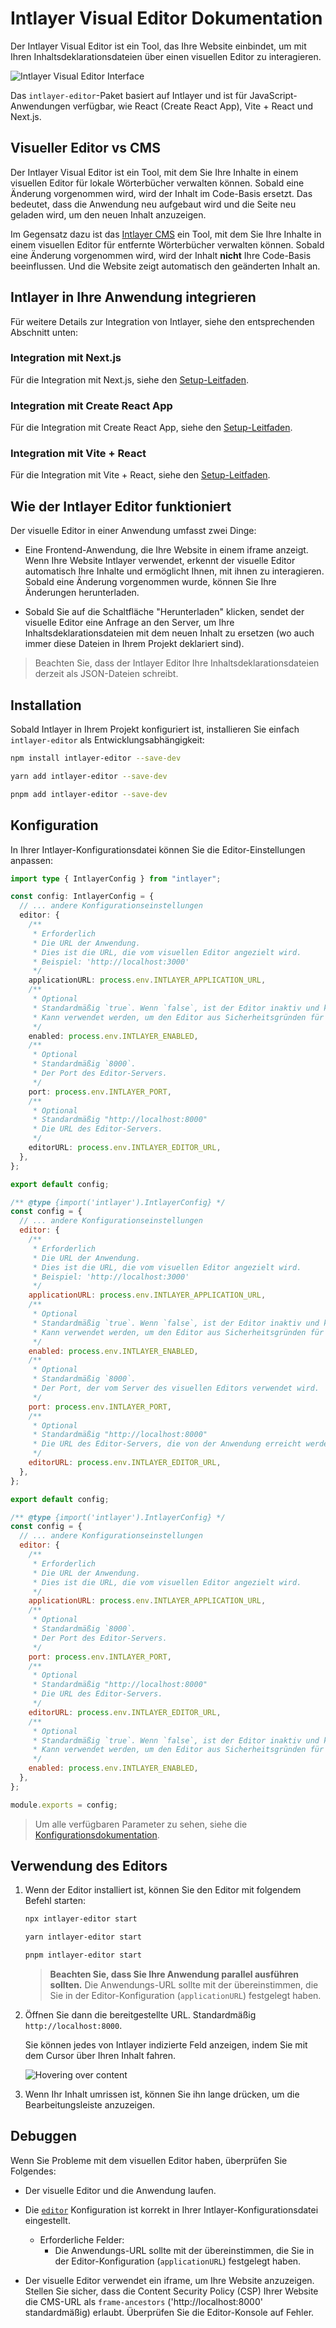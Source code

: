 # Intlayer Visual Editor Dokumentation

Der Intlayer Visual Editor ist ein Tool, das Ihre Website einbindet, um mit Ihren Inhaltsdeklarationsdateien über einen visuellen Editor zu interagieren.

![Intlayer Visual Editor Interface](https://github.com/aymericzip/intlayer/blob/main/docs/assets/visual_editor.gif)

Das `intlayer-editor`-Paket basiert auf Intlayer und ist für JavaScript-Anwendungen verfügbar, wie React (Create React App), Vite + React und Next.js.

## Visueller Editor vs CMS

Der Intlayer Visual Editor ist ein Tool, mit dem Sie Ihre Inhalte in einem visuellen Editor für lokale Wörterbücher verwalten können. Sobald eine Änderung vorgenommen wird, wird der Inhalt im Code-Basis ersetzt. Das bedeutet, dass die Anwendung neu aufgebaut wird und die Seite neu geladen wird, um den neuen Inhalt anzuzeigen.

Im Gegensatz dazu ist das [Intlayer CMS](https://github.com/aymericzip/intlayer/blob/main/docs/de/intlayer_CMS.md) ein Tool, mit dem Sie Ihre Inhalte in einem visuellen Editor für entfernte Wörterbücher verwalten können. Sobald eine Änderung vorgenommen wird, wird der Inhalt **nicht** Ihre Code-Basis beeinflussen. Und die Website zeigt automatisch den geänderten Inhalt an.

## Intlayer in Ihre Anwendung integrieren

Für weitere Details zur Integration von Intlayer, siehe den entsprechenden Abschnitt unten:

### Integration mit Next.js

Für die Integration mit Next.js, siehe den [Setup-Leitfaden](https://github.com/aymericzip/intlayer/blob/main/docs/de/intlayer_with_nextjs_15.md).

### Integration mit Create React App

Für die Integration mit Create React App, siehe den [Setup-Leitfaden](https://github.com/aymericzip/intlayer/blob/main/docs/de/intlayer_with_create_react_app.md).

### Integration mit Vite + React

Für die Integration mit Vite + React, siehe den [Setup-Leitfaden](https://github.com/aymericzip/intlayer/blob/main/docs/de/intlayer_with_vite+react.md).

## Wie der Intlayer Editor funktioniert

Der visuelle Editor in einer Anwendung umfasst zwei Dinge:

- Eine Frontend-Anwendung, die Ihre Website in einem iframe anzeigt. Wenn Ihre Website Intlayer verwendet, erkennt der visuelle Editor automatisch Ihre Inhalte und ermöglicht Ihnen, mit ihnen zu interagieren. Sobald eine Änderung vorgenommen wurde, können Sie Ihre Änderungen herunterladen.

- Sobald Sie auf die Schaltfläche "Herunterladen" klicken, sendet der visuelle Editor eine Anfrage an den Server, um Ihre Inhaltsdeklarationsdateien mit dem neuen Inhalt zu ersetzen (wo auch immer diese Dateien in Ihrem Projekt deklariert sind).

> Beachten Sie, dass der Intlayer Editor Ihre Inhaltsdeklarationsdateien derzeit als JSON-Dateien schreibt.

## Installation

Sobald Intlayer in Ihrem Projekt konfiguriert ist, installieren Sie einfach `intlayer-editor` als Entwicklungsabhängigkeit:

```bash packageManager="npm"
npm install intlayer-editor --save-dev
```

```bash packageManager="yarn"
yarn add intlayer-editor --save-dev
```

```bash packageManager="pnpm"
pnpm add intlayer-editor --save-dev
```

## Konfiguration

In Ihrer Intlayer-Konfigurationsdatei können Sie die Editor-Einstellungen anpassen:

```typescript fileName="intlayer.config.ts" codeFormat="typescript"
import type { IntlayerConfig } from "intlayer";

const config: IntlayerConfig = {
  // ... andere Konfigurationseinstellungen
  editor: {
    /**
     * Erforderlich
     * Die URL der Anwendung.
     * Dies ist die URL, die vom visuellen Editor angezielt wird.
     * Beispiel: 'http://localhost:3000'
     */
    applicationURL: process.env.INTLAYER_APPLICATION_URL,
    /**
     * Optional
     * Standardmäßig `true`. Wenn `false`, ist der Editor inaktiv und kann nicht aufgerufen werden.
     * Kann verwendet werden, um den Editor aus Sicherheitsgründen für bestimmte Umgebungen wie Produktion zu deaktivieren.
     */
    enabled: process.env.INTLAYER_ENABLED,
    /**
     * Optional
     * Standardmäßig `8000`.
     * Der Port des Editor-Servers.
     */
    port: process.env.INTLAYER_PORT,
    /**
     * Optional
     * Standardmäßig "http://localhost:8000"
     * Die URL des Editor-Servers.
     */
    editorURL: process.env.INTLAYER_EDITOR_URL,
  },
};

export default config;
```

```javascript fileName="intlayer.config.mjs" codeFormat="esm"
/** @type {import('intlayer').IntlayerConfig} */
const config = {
  // ... andere Konfigurationseinstellungen
  editor: {
    /**
     * Erforderlich
     * Die URL der Anwendung.
     * Dies ist die URL, die vom visuellen Editor angezielt wird.
     * Beispiel: 'http://localhost:3000'
     */
    applicationURL: process.env.INTLAYER_APPLICATION_URL,
    /**
     * Optional
     * Standardmäßig `true`. Wenn `false`, ist der Editor inaktiv und kann nicht aufgerufen werden.
     * Kann verwendet werden, um den Editor aus Sicherheitsgründen für bestimmte Umgebungen wie Produktion zu deaktivieren.
     */
    enabled: process.env.INTLAYER_ENABLED,
    /**
     * Optional
     * Standardmäßig `8000`.
     * Der Port, der vom Server des visuellen Editors verwendet wird.
     */
    port: process.env.INTLAYER_PORT,
    /**
     * Optional
     * Standardmäßig "http://localhost:8000"
     * Die URL des Editor-Servers, die von der Anwendung erreicht werden kann. Wird verwendet, um die Ursprünge einzuschränken, die mit der Anwendung interagieren können, aus Sicherheitsgründen. Wenn auf `'*'` gesetzt, ist der Editor von jedem Ursprung aus zugänglich. Sollte gesetzt werden, wenn der Port geändert wird oder wenn der Editor auf einer anderen Domain gehostet wird.
     */
    editorURL: process.env.INTLAYER_EDITOR_URL,
  },
};

export default config;
```

```javascript fileName="intlayer.config.cjs" codeFormat="commonjs"
/** @type {import('intlayer').IntlayerConfig} */
const config = {
  // ... andere Konfigurationseinstellungen
  editor: {
    /**
     * Erforderlich
     * Die URL der Anwendung.
     * Dies ist die URL, die vom visuellen Editor angezielt wird.
     */
    applicationURL: process.env.INTLAYER_APPLICATION_URL,
    /**
     * Optional
     * Standardmäßig `8000`.
     * Der Port des Editor-Servers.
     */
    port: process.env.INTLAYER_PORT,
    /**
     * Optional
     * Standardmäßig "http://localhost:8000"
     * Die URL des Editor-Servers.
     */
    editorURL: process.env.INTLAYER_EDITOR_URL,
    /**
     * Optional
     * Standardmäßig `true`. Wenn `false`, ist der Editor inaktiv und kann nicht aufgerufen werden.
     * Kann verwendet werden, um den Editor aus Sicherheitsgründen für bestimmte Umgebungen wie Produktion zu deaktivieren.
     */
    enabled: process.env.INTLAYER_ENABLED,
  },
};

module.exports = config;
```

> Um alle verfügbaren Parameter zu sehen, siehe die [Konfigurationsdokumentation](https://github.com/aymericzip/intlayer/blob/main/docs/de/configuration.md).

## Verwendung des Editors

1. Wenn der Editor installiert ist, können Sie den Editor mit folgendem Befehl starten:

   ```bash packageManager="npm"
   npx intlayer-editor start
   ```

   ```bash packageManager="yarn"
   yarn intlayer-editor start
   ```

   ```bash packageManager="pnpm"
   pnpm intlayer-editor start
   ```

   > **Beachten Sie, dass Sie Ihre Anwendung parallel ausführen sollten.** Die Anwendungs-URL sollte mit der übereinstimmen, die Sie in der Editor-Konfiguration (`applicationURL`) festgelegt haben.

2. Öffnen Sie dann die bereitgestellte URL. Standardmäßig `http://localhost:8000`.

   Sie können jedes von Intlayer indizierte Feld anzeigen, indem Sie mit dem Cursor über Ihren Inhalt fahren.

   ![Hovering over content](https://github.com/aymericzip/intlayer/blob/main/docs/assets/intlayer_editor_hover_content.png)

3. Wenn Ihr Inhalt umrissen ist, können Sie ihn lange drücken, um die Bearbeitungsleiste anzuzeigen.

## Debuggen

Wenn Sie Probleme mit dem visuellen Editor haben, überprüfen Sie Folgendes:

- Der visuelle Editor und die Anwendung laufen.

- Die [`editor`](https://intlayer.org/doc/concept/configuration#editor-configuration) Konfiguration ist korrekt in Ihrer Intlayer-Konfigurationsdatei eingestellt.

  - Erforderliche Felder:
    - Die Anwendungs-URL sollte mit der übereinstimmen, die Sie in der Editor-Konfiguration (`applicationURL`) festgelegt haben.

- Der visuelle Editor verwendet ein iframe, um Ihre Website anzuzeigen. Stellen Sie sicher, dass die Content Security Policy (CSP) Ihrer Website die CMS-URL als `frame-ancestors` ('http://localhost:8000' standardmäßig) erlaubt. Überprüfen Sie die Editor-Konsole auf Fehler.
